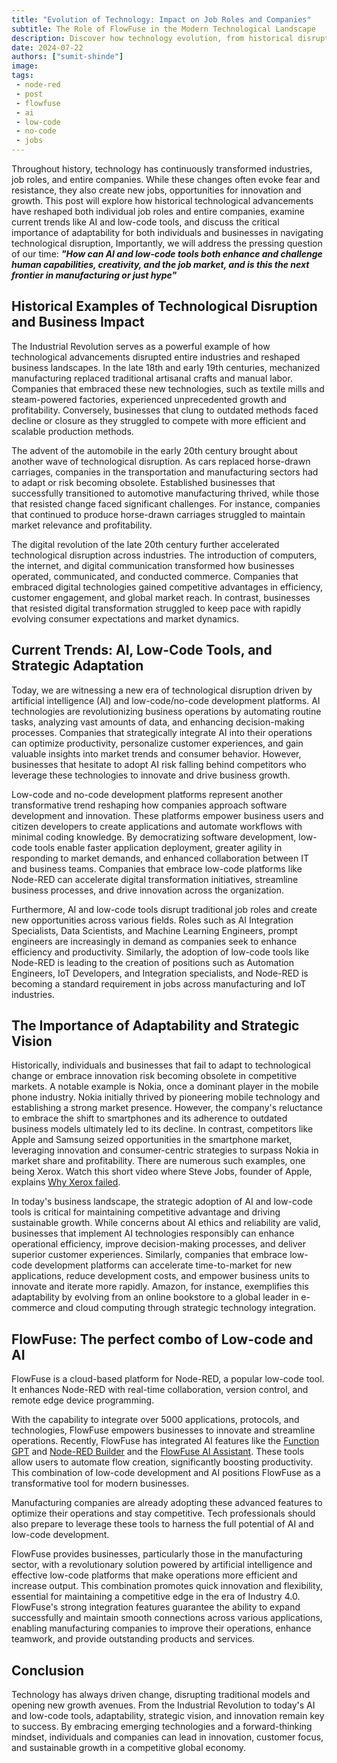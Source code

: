 ```yaml
---
title: "Evolution of Technology: Impact on Job Roles and Companies"
subtitle: The Role of FlowFuse in the Modern Technological Landscape
description: Discover how technology evolution, from historical disruptions to AI and low-code tools like Node-RED, reshapes job roles and enhances business operations
date: 2024-07-22
authors: ["sumit-shinde"]
image: 
tags:
 - node-red
 - post
 - flowfuse
 - ai
 - low-code
 - no-code
 - jobs
---
```


Throughout history, technology has continuously transformed industries, job roles, and entire companies. While these changes often evoke fear and resistance, they also create new jobs, opportunities for innovation and growth. This post will explore how historical technological advancements have reshaped both individual job roles and entire companies, examine current trends like AI and low-code tools, and discuss the critical importance of adaptability for both individuals and businesses in navigating technological disruption, Importantly, we will address the pressing question of our time: ***"How can AI and low-code tools both enhance and challenge human capabilities, creativity, and the job market, and is this the next frontier in manufacturing or just hype"***

<!--more-->

## Historical Examples of Technological Disruption and Business Impact

The Industrial Revolution serves as a powerful example of how technological advancements disrupted entire industries and reshaped business landscapes. In the late 18th and early 19th centuries, mechanized manufacturing replaced traditional artisanal crafts and manual labor. Companies that embraced these new technologies, such as textile mills and steam-powered factories, experienced unprecedented growth and profitability. Conversely, businesses that clung to outdated methods faced decline or closure as they struggled to compete with more efficient and scalable production methods.

The advent of the automobile in the early 20th century brought about another wave of technological disruption. As cars replaced horse-drawn carriages, companies in the transportation and manufacturing sectors had to adapt or risk becoming obsolete. Established businesses that successfully transitioned to automotive manufacturing thrived, while those that resisted change faced significant challenges. For instance, companies that continued to produce horse-drawn carriages struggled to maintain market relevance and profitability.

The digital revolution of the late 20th century further accelerated technological disruption across industries. The introduction of computers, the internet, and digital communication transformed how businesses operated, communicated, and conducted commerce. Companies that embraced digital technologies gained competitive advantages in efficiency, customer engagement, and global market reach. In contrast, businesses that resisted digital transformation struggled to keep pace with rapidly evolving consumer expectations and market dynamics.

## Current Trends: AI, Low-Code Tools, and Strategic Adaptation

Today, we are witnessing a new era of technological disruption driven by artificial intelligence (AI) and low-code/no-code development platforms. AI technologies are revolutionizing business operations by automating routine tasks, analyzing vast amounts of data, and enhancing decision-making processes. Companies that strategically integrate AI into their operations can optimize productivity, personalize customer experiences, and gain valuable insights into market trends and consumer behavior. However, businesses that hesitate to adopt AI risk falling behind competitors who leverage these technologies to innovate and drive business growth.

Low-code and no-code development platforms represent another transformative trend reshaping how companies approach software development and innovation. These platforms empower business users and citizen developers to create applications and automate workflows with minimal coding knowledge. By democratizing software development, low-code tools enable faster application deployment, greater agility in responding to market demands, and enhanced collaboration between IT and business teams. Companies that embrace low-code platforms like Node-RED can accelerate digital transformation initiatives, streamline business processes, and drive innovation across the organization.

Furthermore, AI and low-code tools disrupt traditional job roles and create new opportunities across various fields. Roles such as AI Integration Specialists, Data Scientists, and Machine Learning Engineers, prompt engineers are increasingly in demand as companies seek to enhance efficiency and productivity. Similarly, the adoption of low-code tools like Node-RED is leading to the creation of positions such as Automation Engineers, IoT Developers, and Integration specialists, and Node-RED is becoming a standard requirement in jobs across manufacturing and IoT industries.

## The Importance of Adaptability and Strategic Vision

Historically, individuals and businesses that fail to adapt to technological change or embrace innovation risk becoming obsolete in competitive markets. A notable example is Nokia, once a dominant player in the mobile phone industry. Nokia initially thrived by pioneering mobile technology and establishing a strong market presence. However, the company's reluctance to embrace the shift to smartphones and its adherence to outdated business models ultimately led to its decline. In contrast, competitors like Apple and Samsung seized opportunities in the smartphone market, leveraging innovation and consumer-centric strategies to surpass Nokia in market share and profitability. There are numerous such examples, one being Xerox. Watch this short video where Steve Jobs, founder of Apple, explains [Why Xerox failed](https://www.youtube.com/watch?v=X3NASGb5m8s&t=2s).

In today's business landscape, the strategic adoption of AI and low-code tools is critical for maintaining competitive advantage and driving sustainable growth. While concerns about AI ethics and reliability are valid, businesses that implement AI technologies responsibly can enhance operational efficiency, improve decision-making processes, and deliver superior customer experiences. Similarly, companies that embrace low-code development platforms can accelerate time-to-market for new applications, reduce development costs, and empower business units to innovate and iterate more rapidly. Amazon, for instance, exemplifies this adaptability by evolving from an online bookstore to a global leader in e-commerce and cloud computing through strategic technology integration.

## FlowFuse: The perfect combo of Low-code and AI

FlowFuse is a cloud-based platform for Node-RED, a popular low-code tool. It enhances Node-RED with real-time collaboration, version control, and remote edge device programming. 

With the capability to integrate over 5000 applications, protocols, and technologies, FlowFuse empowers businesses to innovate and streamline operations.
Recently, FlowFuse has integrated AI features like the [Function GPT](/blog/2023/05/chatgpt-nodered-fcn-node/) and [Node-RED Builder](/blog/2023/11/chatgpt-gpt/) and the [FlowFuse AI Assistant](/changelog/2024/07/flowfuse-assistant/). These tools allow users to automate flow creation, significantly boosting productivity. This combination of low-code development and AI positions FlowFuse as a transformative tool for modern businesses.

Manufacturing companies are already adopting these advanced features to optimize their operations and stay competitive. Tech professionals should also prepare to leverage these tools to harness the full potential of AI and low-code development.

FlowFuse provides businesses, particularly those in the manufacturing sector, with a revolutionary solution powered by artificial intelligence and effective low-code platforms that make operations more efficient and increase output. This combination promotes quick innovation and flexibility, essential for maintaining a competitive edge in the era of Industry 4.0. FlowFuse's strong integration features guarantee the ability to expand successfully and maintain smooth connections across various applications, enabling manufacturing companies to improve their operations, enhance teamwork, and provide outstanding products and services.

## Conclusion

Technology has always driven change, disrupting traditional models and opening new growth avenues. From the Industrial Revolution to today's AI and low-code tools, adaptability, strategic vision, and innovation remain key to success. By embracing emerging technologies and a forward-thinking mindset, individuals and companies can lead in innovation, customer focus, and sustainable growth in a competitive global economy.